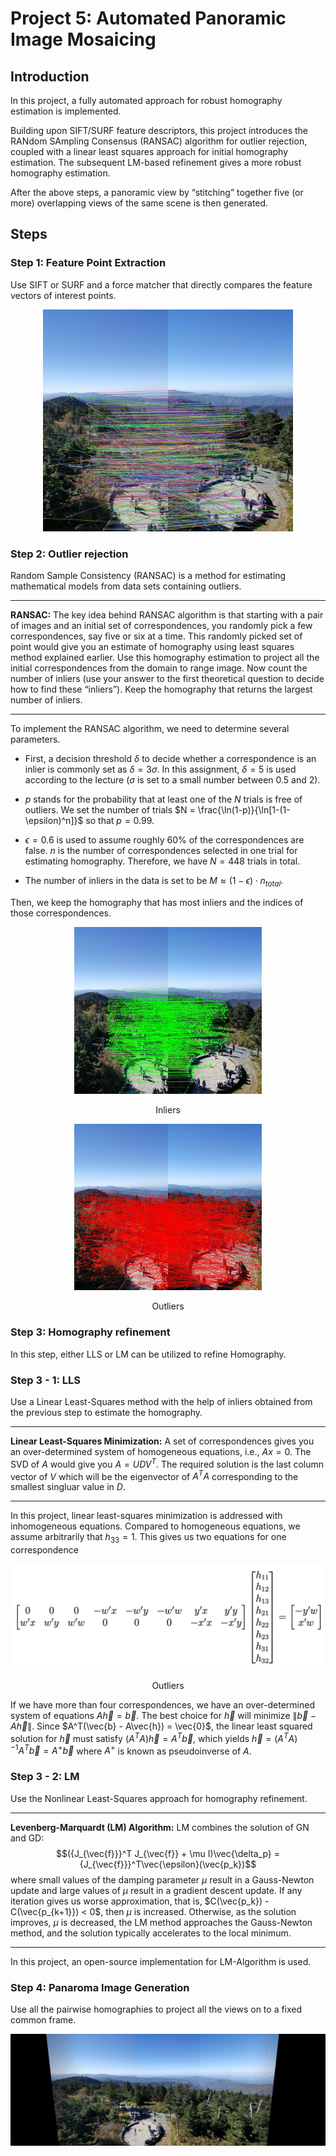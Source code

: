 # Project 5: Automated Panoramic Image Mosaicing
## Introduction
In this project, a fully automated approach for robust homography estimation is implemented. 

Building upon SIFT/SURF feature descriptors, this project introduces the RANdom SAmpling Consensus (RANSAC) algorithm for outlier rejection, coupled with a linear least squares approach for initial homography estimation. The subsequent LM-based refinement gives a more robust homography estimation.

After the above steps, a panoramic view by “stitching” together five (or more) overlapping views of the same scene is then generated. 

## Steps
### Step 1: Feature Point Extraction
Use SIFT or SURF and a force matcher that directly compares the feature vectors of interest points.

<center>
        <img src="examples/img01_SIFT.jpeg"
         alt="SIFT Result" width="400">
</center>

### Step 2: Outlier rejection
Random Sample Consistency (RANSAC) is a method for estimating mathematical models from data sets containing outliers.

****
**RANSAC:**  The key idea behind RANSAC algorithm is that starting with a pair of images and an initial set of correspondences, you randomly pick a few correspondences, say five or six at a time. This randomly picked set of point would give you an estimate of homography using least squares method explained earlier. Use this homography estimation to project all the initial correspondences from the domain to range image. Now count the number of inliers (use your answer to the first theoretical question to decide how to find these “inliers”). Keep the homography that returns the largest number of inliers.
****

To implement the RANSAC algorithm, we need to determine several parameters.

* First, a decision threshold $\delta$ to decide whether a correspondence is an inlier is commonly set as $\delta = 3\sigma$. In this assignment, $\delta = 5$ is used according to the lecture ($\sigma$ is set to a small number between 0.5 and 2).
        
* $p$ stands for the probability that at least one of the $N$ trials is free of outliers. We set the number of trials $N = \frac{\ln(1-p)}{\ln[1-(1-\epsilon)^n]}$ so that $p = 0.99$.

* $\epsilon = 0.6$ is used to assume roughly $60\%$ of the correspondences are false. $n$ is the number of correspondences selected in one trial for estimating homography. Therefore, we have $N = 448$ trials in total.

* The number of inliers in the data is set to be $M \approx (1-\epsilon)\cdot n_{total}$.

Then, we keep the homography that has most inliers and the indices of those correspondences.


<div align="center">
<img src=examples/img01_RANSAC_inliers.jpg alt="RANSAC_inliers" width="300" >
<p>Inliers</p>
</div>

<div align="center">
<img src=examples/img01_RANSAC_outliers.jpg alt="RANSAC_outliers" width="300" >
<p>Outliers</p>
</div>

### Step 3: Homography refinement
In this step, either LLS or LM can be utilized to refine Homography.

### Step 3 - 1: LLS
Use a Linear Least-Squares method with the help of inliers obtained from the previous step to estimate the homography. 

****
**Linear Least-Squares Minimization:** A set of correspondences gives you an over-determined system of homogeneous equations, i.e., $Ax = 0$. The SVD of $A$ would give you $A = UDV^T$. The required solution is the last column vector of $V$ which will be the eigenvector of $A^TA$ corresponding to the smallest singluar value in $D$.
****

In this project, linear least-squares minimization is addressed with inhomogeneous equations. Compared to homogeneous equations, we assume arbitrarily that $h_{33} = 1$. This gives us two equations for one correspondence 

<div align="center">
<img src=examples/equation.png alt="LLM" width="500" >
<p>Outliers</p>
</div>

If we have more than four correspondences, we have an over-determined system of equations $A\vec{h} = \vec{b}$. The best choice for $\vec{h}$ will minimize $\| \vec{b} - A\vec{h} \|$. Since $A^T(\vec{b} - A\vec{h}) = \vec{0}$, the linear least squared solution for $\vec{h}$ must satisfy $(A^TA)\vec{h} = A^T\vec{b}$, which yields $\vec{h} = (A^TA)^{-1}A^T\vec{b} = A^+\vec{b}$ where $A^+$ is known as pseudoinverse of $A$.

### Step 3 - 2: LM
Use the Nonlinear Least-Squares approach for homography refinement. 

****
**Levenberg-Marquardt (LM) Algorithm:** LM combines the solution of GN and GD: $$({J_{\vec{f}}}^T J_{\vec{f}} + \mu I)\vec{\delta_p} = {J_{\vec{f}}}^T\vec{\epsilon}(\vec{p_k})$$ where small values of the damping parameter $\mu$ result in a Gauss-Newton update and large values of $\mu$ result in a gradient descent update. If any iteration gives us worse approximation, that is, $C(\vec{p_k}) - C(\vec{p_{k+1}}) < 0$, then $\mu$ is increased. Otherwise, as the solution improves, $\mu$ is decreased, the LM method approaches the Gauss-Newton method, and the solution typically accelerates to the local minimum.
****

In this project, an open-source implementation for LM-Algorithm is used. 


### Step 4: Panaroma Image Generation
Use all the pairwise homographies to project all the views on to a fixed common frame.

![Result](examples/Panorama_image_best.jpg)
